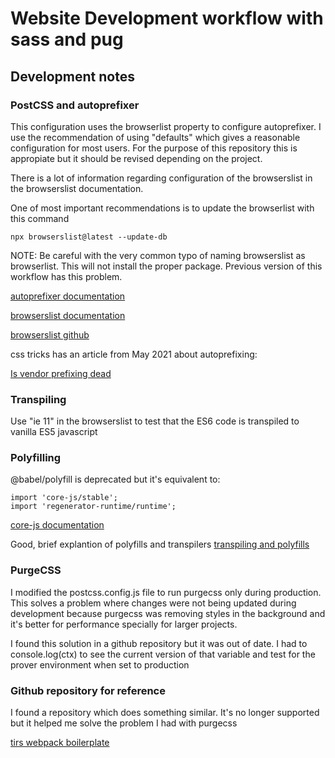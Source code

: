 # Website Development workflow with sass and pug

## Development notes

### PostCSS and autoprefixer

This configuration uses the browserlist property to configure autoprefixer. I use the recommendation of using "defaults" which gives a reasonable configuration for most users. For the purpose of this repository this is appropiate but it should be revised depending on the project.

There is a lot of information regarding configuration of the browserslist in the browserslist documentation.

One of most important recommendations is to update the browserlist with this command

```shell
npx browserslist@latest --update-db
```

NOTE: Be careful with the very common typo of naming browserslist as browserlist. This will not install the proper package. Previous version of this workflow has this problem.

[autoprefixer documentation](https://github.com/postcss/autoprefixer)

[browserslist documentation](https://browsersl.ist/)

[browserslist github](https://github.com/browserslist/browserslist)

css tricks has an article from May 2021 about autoprefixing:

[Is vendor prefixing dead](https://css-tricks.com/is-vendor-prefixing-dead/)

### Transpiling

Use "ie 11" in the browserslist to test that the ES6 code is transpiled to vanilla ES5 javascript

### Polyfilling

@babel/polyfill is deprecated but it's equivalent to:

```shell
import 'core-js/stable';
import 'regenerator-runtime/runtime';
```

[core-js documentation](https://github.com/zloirock/core-js/blob/master/README.md)

Good, brief explantion of polyfills and transpilers
[transpiling and polyfills](https://javascript.info/polyfills)

### PurgeCSS

I modified the postcss.config.js file to run purgecss only during production. This solves a problem where changes were not being updated during development because purgecss was removing styles in the background and it's better for performance specially for larger projects.

I found this solution in a github repository but it was out of date. I had to console.log(ctx) to see the current version of that variable and test for the prover environment when set to production

### Github repository for reference

I found a repository which does something similar. It's no longer supported but it helped me solve the problem I had with purgecss

[tirs webpack boilerplate](https://github.com/tr1s/tris-webpack-boilerplate)
